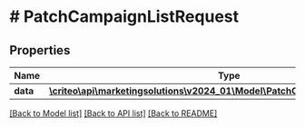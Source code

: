 # # PatchCampaignListRequest

## Properties

Name | Type | Description | Notes
------------ | ------------- | ------------- | -------------
**data** | [**\criteo\api\marketingsolutions\v2024_01\Model\PatchCampaignWriteResource[]**](PatchCampaignWriteResource.md) |  | [optional]

[[Back to Model list]](../../README.md#models) [[Back to API list]](../../README.md#endpoints) [[Back to README]](../../README.md)
